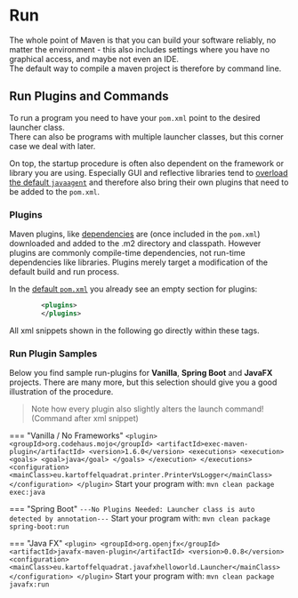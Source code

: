 # Run

The whole point of Maven is that you can build your software reliably, no matter the environment - this also includes settings where you have no graphical access, and maybe not even an IDE.  
The default way to compile a maven project is therefore by command line.

## Run Plugins and Commands

To run a program you need to have your ```pom.xml``` point to the desired launcher class.  
There can also be programs with multiple launcher classes, but this corner case we deal with later.

On top, the startup procedure is often also dependent on the framework or library you are using. Especially GUI and reflective libraries tend to [overload the default ```javaagent```](https://www.baeldung.com/java-instrumentation#:~:text=In%20general%2C%20a%20java%20agent,javaagent%20parameter%20at%20JVM%20startup) and therefore also bring their own plugins that need to be added to the ```pom.xml```.

### Plugins

Maven plugins, like [dependencies](dependencies/#the-classpath) are (once included in the ```pom.xml```) downloaded and added to the .m2 directory and classpath. However plugins are commonly compile-time dependencies, not run-time dependencies like libraries. Plugins merely target a modification of the default build and run process.

In the [default ```pom.xml```](minimalpom/#template) you already see an empty section for plugins:  
```xml
        <plugins>
        </plugins>
```

All xml snippets shown in the following go directly within these tags.

### Run Plugin Samples

Below you find sample run-plugins for **Vanilla**, **Spring Boot** and **JavaFX** projects. There are many more, but this selection should give you a good illustration of the procedure.

> Note how every plugin also slightly alters the launch command! (Command after xml snippet)

=== "Vanilla / No Frameworks"
     ```
     <plugin>
                <groupId>org.codehaus.mojo</groupId>
                <artifactId>exec-maven-plugin</artifactId>
                <version>1.6.0</version>
                <executions>
                    <execution>
                        <goals>
                            <goal>java</goal>
                        </goals>
                    </execution>
                </executions>
                <configuration>
                    <mainClass>eu.kartoffelquadrat.printer.PrinterVsLogger</mainClass>
                </configuration>
     </plugin>
     ```
     Start your program with: ```mvn clean package exec:java```

=== "Spring Boot"
     ```
     ---No Plugins Needed: Launcher class is auto detected by annotation---
     ```
      Start your program with: ```mvn clean package spring-boot:run```

=== "Java FX"
     ```
     <plugin>
                <groupId>org.openjfx</groupId>
                <artifactId>javafx-maven-plugin</artifactId>
                <version>0.0.8</version>
                <configuration>
                    <mainClass>eu.kartoffelquadrat.javafxhelloworld.Launcher</mainClass>
                </configuration>
     </plugin>
     ```
      Start your program with: ```mvn clean package javafx:run```